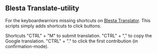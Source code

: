 <!--
# Blesta-Utilities
Some custom utilities used with Blesta
-->

## Blesta Translate-utility
For the keyboardwarriors missing shortcuts on [Blesta Translator](https://translate.blesta.com/translation/). This scripts simply adds shortcuts to click buttons.

Shortcuts
"CTRL" + "M" to submit translation.
"CTRL" + "," to copy the Google translation.
"CTRL" + "." to click the first contribution (in confirmation-mode).
